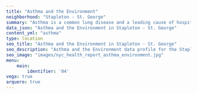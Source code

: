 ```yaml
---
title: "Asthma and the Environment"
neighborhood: "Stapleton - St. George"
summary: "Asthma is a common lung disease and a leading cause of hospitalizations for children under 15 years old. This report provides a summary of asthma indicators by neighborhood. It also describes housing and neighborhood characteristics that can make asthma worse."
data_json: "Asthma and the Environment in Stapleton - St. George"
content_yml: "asthma"
type: location
seo_title: "Asthma and the Environment in Stapleton - St. George"
seo_description: "Asthma and the Environment data profile for the Stapleton - St. George neighborhood of NYC."
seo_image: "images/nyc_health_report_asthma_environment.jpg"
menu:
    main:
        identifier: '04'
vega: true
arquero: true
---
```

